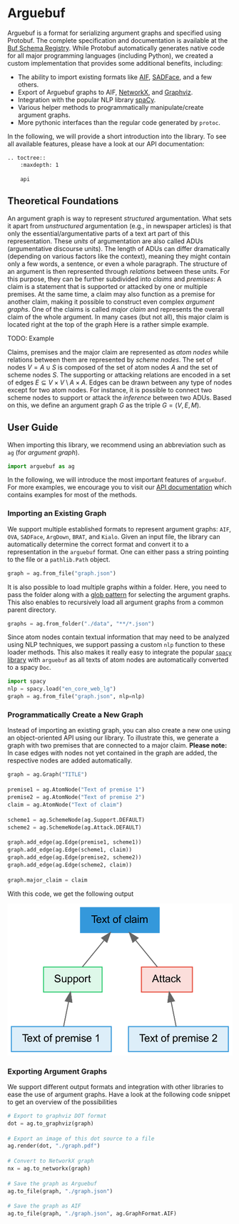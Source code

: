 # Arguebuf

Arguebuf is a format for serializing argument graphs and specified using Protobuf.
The complete specification and documentation is available at the [Buf Schema Registry](https://buf.build/recap/arg-services/docs/main:arg_services.graph.v1).
While Protobuf automatically generates native code for all major programming languages (including Python), we created a custom implementation that provides some additional benefits, including:

- The ability to import existing formats like [AIF](http://www.argumentinterchange.org), [SADFace](https://github.com/Open-Argumentation/SADFace), and a few others.
- Export of Arguebuf graphs to AIF, [NetworkX](https://networkx.org), and [Graphviz](https://graphviz.org).
- Integration with the popular NLP library [spaCy](http://spacy.io).
- Various helper methods to programmatically manipulate/create argument graphs.
- More pythonic interfaces than the regular code generated by `protoc`.

In the following, we will provide a short introduction into the library.
To see all available features, please have a look at our API documentation:

```{eval-rst}
.. toctree::
    :maxdepth: 1

    api
```

## Theoretical Foundations

An argument graph is way to represent _structured_ argumentation.
What sets it apart from _unstructured_ argumentation (e.g., in newspaper articles) is that only the essential/argumentative parts of a text art part of this representation.
These _units_ of argumentation are also called ADUs (argumentative discourse units).
The length of ADUs can differ dramatically (depending on various factors like the context), meaning they might contain only a few words, a sentence, or even a whole paragraph.
The structure of an argument is then represented through _relations_ between these units.
For this purpose, they can be further subdivided into _claims_ and _premises_:
A claim is a statement that is supported or attacked by one or multiple premises.
At the same time, a claim may also function as a premise for another claim, making it possible to construct even complex _argument graphs_.
One of the claims is called _major claim_ and represents the overall claim of the whole argument.
In many cases (but not all), this major claim is located right at the top of the graph
Here is a rather simple example.

TODO: Example

Claims, premises and the major claim are represented as _atom nodes_ while relations between them are represented by _scheme nodes_.
The set of nodes $V = A \cup S$ is composed of the set of atom nodes $A$ and the set of scheme nodes $S$.
The supporting or attacking relations are encoded in a set of edges $E \subseteq V \times V \setminus A \times A$.
Edges can be drawn between any type of nodes except for two atom nodes.
For instance, it is possible to connect two scheme nodes to support or attack the _inference_ between two ADUs.
Based on this, we define an argument graph $G$ as the triple $G = ( V , E , M )$.

## User Guide

When importing this library, we recommend using an abbreviation such as `ag` (for _argument graph_).

```python
import arguebuf as ag
```

In the following, we will introduce the most important features of `arguebuf`.
For more examples, we encourage you to visit our [API documentation](./api.md) which contains examples for most of the methods.

### Importing an Existing Graph

We support multiple established formats to represent argument graphs: `AIF`, `OVA`, `SADFace`, `ArgDown`, `BRAT`, and `Kialo`.
Given an input file, the library can automatically determine the correct format and convert it to a representation in the `arguebuf` format.
One can either pass a string pointing to the file or a `pathlib.Path` object.

```python
graph = ag.from_file("graph.json")
```

It is also possible to load multiple graphs within a folder.
Here, you need to pass the folder along with a [glob pattern](https://docs.python.org/3/library/fnmatch.html#module-fnmatch) for selecting the argument graphs.
This also enables to recursively load all argument graphs from a common parent directory.

```python
graphs = ag.from_folder("./data", "**/*.json")
```

Since atom nodes contain textual information that may need to be analyzed using NLP techniques, we support passing a custom `nlp` function to these loader methods.
This also makes it really easy to integrate the popular [`spacy` library](http://spacy.io) with `arguebuf` as all texts of atom nodes are automatically converted to a spacy `Doc`.

```python
import spacy
nlp = spacy.load("en_core_web_lg")
graph = ag.from_file("graph.json", nlp=nlp)
```

### Programmatically Create a New Graph

Instead of importing an existing graph, you can also create a new one using an object-oriented API using our library.
To illustrate this, we generate a graph with two premises that are connected to a major claim.
**Please note:** In case edges with nodes not yet contained in the graph are added, the respective nodes are added automatically.

```python
graph = ag.Graph("TITLE")

premise1 = ag.AtomNode("Text of premise 1")
premise2 = ag.AtomNode("Text of premise 2")
claim = ag.AtomNode("Text of claim")

scheme1 = ag.SchemeNode(ag.Support.DEFAULT)
scheme2 = ag.SchemeNode(ag.Attack.DEFAULT)

graph.add_edge(ag.Edge(premise1, scheme1))
graph.add_edge(ag.Edge(scheme1, claim))
graph.add_edge(ag.Edge(premise2, scheme2))
graph.add_edge(ag.Edge(scheme2, claim))

graph.major_claim = claim
```

With this code, we get the following output

![Output of programmatic graph creation](./img/programmatic.png)

### Exporting Argument Graphs

We support different output formats and integration with other libraries to ease the use of argument graphs.
Have a look at the following code snippet to get an overview of the possibilities

```python
# Export to graphviz DOT format
dot = ag.to_graphviz(graph)

# Export an image of this dot source to a file
ag.render(dot, "./graph.pdf")

# Convert to NetworkX graph
nx = ag.to_networkx(graph)

# Save the graph as Arguebuf
ag.to_file(graph, "./graph.json")

# Save the graph as AIF
ag.to_file(graph, "./graph.json", ag.GraphFormat.AIF)
```
